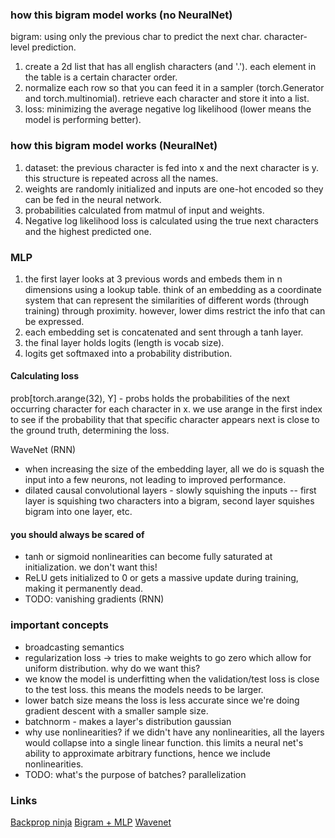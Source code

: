 ### how this bigram model works (no NeuralNet)
bigram: using only the previous char to predict the next char. character-level prediction.
1. create a 2d list that has all english characters (and '.'). each element in the table is a certain character order.
2. normalize each row so that you can feed it in a sampler (torch.Generator and torch.multinomial). retrieve each character and store it into a list. 
3. loss: minimizing the average negative log likelihood (lower means the model is performing better).

### how this bigram model works (NeuralNet)
1. dataset: the previous character is fed into x and the next character is y. this structure is repeated across all the names.
2. weights are randomly initialized and inputs are one-hot encoded so they can be fed in the neural network.
3. probabilities calculated from matmul of input and weights.
4. Negative log likelihood loss is calculated using the true next characters and the highest predicted one.

### MLP
1. the first layer looks at 3 previous words and embeds them in n dimensions using a lookup table.
    think of an embedding as a coordinate system that can represent the similarities of different words (through training) through proximity. however, lower dims restrict the info that can be expressed.
2. each embedding set is concatenated and sent through a tanh layer.
3. the final layer holds logits (length is vocab size).
4. logits get softmaxed into a probability distribution.

#### Calculating loss
prob[torch.arange(32), Y] - 
probs holds the probabilities of the next occurring character for each character in x. we use arange in the first index to see if the probability that that specific character appears next is close to the ground truth, determining the loss.

WaveNet (RNN)
* when increasing the size of the embedding layer, all we do is squash the input into a few neurons, not leading to improved performance. 
* dilated causal convolutional layers - slowly squishing the inputs -- first layer is squishing two characters into a bigram, second layer squishes bigram into one layer, etc.

#### you should always be scared of
* tanh or sigmoid nonlinearities can become fully saturated at initialization. we don't want this!
* ReLU gets initialized to 0 or gets a massive update during training, making it permanently dead.
* TODO: vanishing gradients (RNN)

### important concepts
* broadcasting semantics
* regularization loss -> tries to make weights to go zero which allow for uniform distribution. why do we want this?
* we know the model is underfitting when the validation/test loss is close to the test loss. this means the models needs to be larger.
* lower batch size means the loss is less accurate since we're doing gradient descent with a smaller sample size.
* batchnorm - makes a layer's distribution gaussian
* why use nonlinearities? if we didn't have any nonlinearities, all the layers would collapse into a single linear function. this limits a neural net's ability to approximate arbitrary functions, hence we include nonlinearities. 
* TODO: what's the purpose of batches? parallelization

### Links
[Backprop ninja](https://colab.research.google.com/drive/1CJQeyOSecEJ8-lKK8g7QhP_ZEfWz_lQs?usp=sharing)
[Bigram + MLP](https://colab.research.google.com/drive/187XiSKugmMAYVUM4-5R95_nEmCfhoOAc?usp=sharing)
[Wavenet](https://colab.research.google.com/drive/1rEEw4A-LlYwJDGWIvTv5MoMvL6rgVsn4?usp=sharing)
